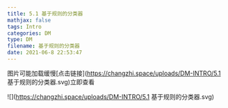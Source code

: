 ```yaml
---
title: 5.1 基于规则的分类器
mathjax: false
tags: Intro
categories: DM
type: DM
filename: 基于规则的分类器
date: 2021-06-8 22:53:47
---
```


<!--more -->

图片可能加载缓慢[点击链接](https://changzhi.space/uploads/DM-INTRO/5.1 基于规则的分类器.svg)立即查看

![](https://changzhi.space/uploads/DM-INTRO/5.1 基于规则的分类器.svg)

